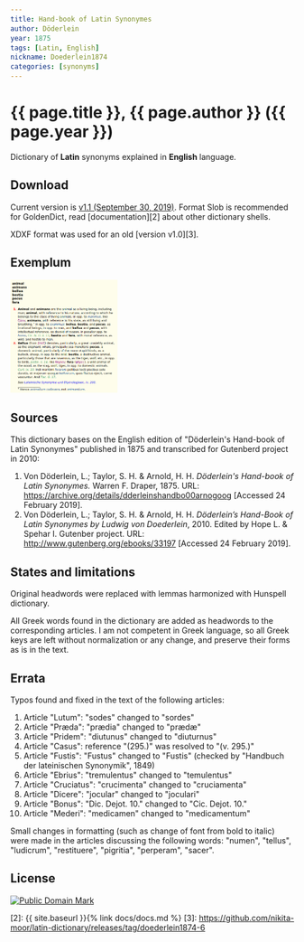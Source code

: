 ```yaml
---
title: Hand-book of Latin Synonymes
author: Döderlein
year: 1875
tags: [Latin, English]
nickname: Doederlein1874
categories: [synonyms]
---
```

# {{ page.title }}, {{ page.author }} ({{ page.year }})

Dictionary of **Latin** synonyms explained in **English** language.


## Download

Current version is [v1.1 (September 30, 2019)][1]. Format Slob is recommended for GoldenDict, read [documentation][2] about other dictionary shells.

XDXF format was used for an old [version v1.0][3].


## Exemplum

<div class="spotlight-group" data-animation="" data-control="" data-autohide="false">
  <img src="img/Doederlein1874-3.png" class="spotlight" height="200">
</div>


## Sources

This dictionary bases on the English edition of "Döderlein's Hand-book of Latin Synonymes" published in 1875 and transcribed for Gutenberd project in 2010:
    
1. Von Döderlein, L.; Taylor, S. H. & Arnold, H. H. _Döderlein's Hand-book of Latin Synonymes._ Warren F. Draper, 1875. URL: <https://archive.org/details/dderleinshandbo00arnogoog> \[Accessed 24 February 2019\].
1. Von Döderlein, L.; Taylor, S. H. & Arnold, H. H. _Döderlein’s Hand-Book of Latin Synonymes by Ludwig von Doederlein_, 2010. Edited by Hope L. & Spehar I. Gutenber project. URL: <http://www.gutenberg.org/ebooks/33197> \[Accessed 24 February 2019\].


## States and limitations

Original headwords were replaced with lemmas harmonized with Hunspell dictionary.

All Greek words found in the dictionary are added as headwords to the corresponding articles. I am not competent in Greek language, so all Greek keys are left without normalization or any change, and preserve their forms as is in the text.


## Errata

Typos found and fixed in the text of the following articles:

1. Article "Lutum": "sodes" changed to "sordes"
1. Article "Præda": "prædia" changed to "prædæ"
1. Article "Pridem": "diutunus" changed to "diuturnus"
1. Article "Casus": reference "(295.)" was resolved to "(v. 295.)"
1. Article "Fustis": "Fustus" changed to "Fustis" (checked by "Handbuch der lateinischen Synonymik", 1849)
1. Article "Ebrius": "tremulentus" changed to "temulentus"
1. Article "Cruciatus": "crucimenta" changed to "cruciamenta"
1. Article "Dicere": "jocular" changed to "joculari"
1. Article "Bonus": "Dic. Dejot. 10." changed to "Cic. Dejot. 10."
1. Article "Mederi": "medicamen" changed to "medicamentum"


Small changes in formatting (such as change of font from bold to italic) were made in the articles discussing the following words: "numen", "tellus", "ludicrum", "restituere", "pigritia", "perperam", "sacer".


## License

<a rel="license" href="http://creativecommons.org/publicdomain/mark/1.0/">
<img src="https://licensebuttons.net/p/mark/1.0/88x31.png"
     style="border-style: none;" alt="Public Domain Mark" />
</a>


[1]: https://github.com/nikita-moor/latin-dictionary/releases/tag/2019-09-30
[2]: {{ site.baseurl }}{% link docs/docs.md %}
[3]: https://github.com/nikita-moor/latin-dictionary/releases/tag/doederlein1874-6

